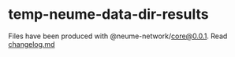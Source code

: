 # temp-neume-data-dir-results

Files have been produced with @neume-network/core@0.0.1. Read [changelog.md](https://github.com/neume-network/core/blob/main/changelog.md#001)
